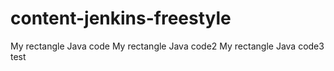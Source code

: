 # content-jenkins-freestyle
My rectangle Java code
My rectangle Java code2
My rectangle Java code3
test
